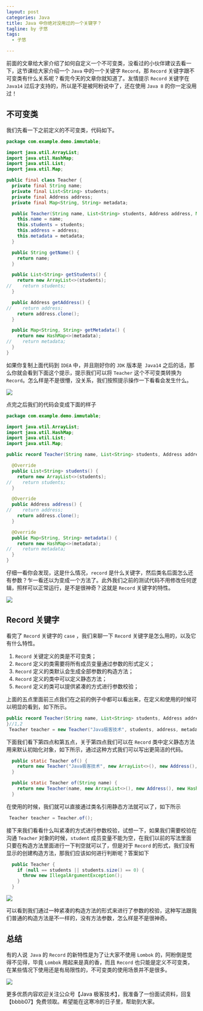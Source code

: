 ```yaml
---
layout: post
categories: Java
title: Java 中你绝对没用过的一个关键字？
tagline: by 子悠
tags: 
  - 子悠

---
```


前面的文章给大家介绍了如何自定义一个不可变类，没看过的小伙伴建议去看一下，这节课给大家介绍一个 `Java` 中的一个关键字 `Record`，那 `Record` 关键字跟不可变类有什么关系呢？看完今天的文章你就知道了。友情提示 `Record` 关键字在 `Java14` 过后才支持的，所以是不是被阿粉说中了，还在使用 `Java 8` 的你一定没用过！

<!--more-->

## 不可变类

我们先看一下之前定义的不可变类，代码如下。

```java
package com.example.demo.immutable;

import java.util.ArrayList;
import java.util.HashMap;
import java.util.List;
import java.util.Map;

public final class Teacher {
  private final String name;
  private final List<String> students;
  private final Address address;
  private final Map<String, String> metadata;

  public Teacher(String name, List<String> students, Address address, Map<String, String> metadata) {
    this.name = name;
    this.students = students;
    this.address = address;
    this.metadata = metadata;
  }

  public String getName() {
    return name;
  }

  public List<String> getStudents() {
    return new ArrayList<>(students);
//    return students;
  }

  public Address getAddress() {
//    return address;
    return address.clone();
  }

  public Map<String, String> getMetadata() {
    return new HashMap<>(metadata);
//    return metadata;
  }
}

```

如果你复制上面代码到 `IDEA` 中，并且刚好你的 `JDK` 版本是` Java14` 之后的话，那么你就会看到下面这个提示，提示我们可以将 `Teacher` 这个不可变类转换为 `Record`。怎么样是不是很懵，没关系，我们按照提示操作一下看看会发生什么。

![](https://tva1.sinaimg.cn/large/008vxvgGgy1h8gkmhc1rlj30wu0d2dhb.jpg)

点完之后我们的代码会变成下面的样子

```java
package com.example.demo.immutable;

import java.util.ArrayList;
import java.util.HashMap;
import java.util.List;
import java.util.Map;

public record Teacher(String name, List<String> students, Address address, Map<String, String> metadata) {

  @Override
  public List<String> students() {
    return new ArrayList<>(students);
//    return students;
  }

  @Override
  public Address address() {
//    return address;
    return address.clone();
  }

  @Override
  public Map<String, String> metadata() {
    return new HashMap<>(metadata);
//    return metadata;
  }
}

```

仔细一看你会发现，这是什么情况，`record` 是什么关键字，然后类名后面怎么还有参数？乍一看还以为变成一个方法了。此外我们之前的测试代码不用修改任何逻辑，照样可以正常运行，是不是很神奇？这就是 `Record` 关键字的特性。

![](https://tva1.sinaimg.cn/large/008vxvgGgy1h8gkr5t2muj31290u0aee.jpg)

## Record 关键字

看完了 `Record` 关键字的 `case` ，我们来聊一下 `Record` 关键字是怎么用的，以及它有什么特性。 

1. `Record` 关键定义的类是不可变类；
2. `Record` 定义的类需要将所有成员变量通过参数的形式定义；
3. `Record` 定义的类默认会生成全部参数的构造方法；
4. `Record` 定义的类中可以定义静态方法；
5. `Record` 定义的类可以提供紧凑的方式进行参数校验；

上面的五点里面前三点我们在之前的例子中都可以看出来，在定义和使用的时候可以明显的看到，如下所示。

```java
public record Teacher(String name, List<String> students, Address address, Map<String, String> metadata) {
}//1,2
 Teacher teacher = new Teacher("Java极客技术", students, address, metadata);//3
```

下面我们看下第四点和第五点，关于第四点我们可以在 `Record` 类中定义静态方法用来默认初始化对象，如下所示，通过这种方式我们可以写出更简洁的代码。

```java
  public static Teacher of() {
    return new Teacher("Java极客技术", new ArrayList<>(), new Address(), new HashMap<>());
  }

  public static Teacher of(String name) {
    return new Teacher(name, new ArrayList<>(), new Address(), new HashMap<>());
  }
```

在使用的时候，我们就可以直接通过类名引用静态方法就可以了，如下所示

```java
 Teacher teacher = Teacher.of();
```

接下来我们看看什么叫紧凑的方式进行参数校验，试想一下，如果我们需要校验在沟通 `Teacher` 对象的时候，`student` 成员变量不能为空，在我们以前的写法里面只要在构造方法里面进行一下判空就可以了，但是对于 `Record` 的形式，我们没有显示的创建构造方法，那我们应该如何进行判断呢？答案如下

```java
  public Teacher {
    if (null == students || students.size() == 0) {
      throw new IllegalArgumentException();
    }
  }
```

![](https://tva1.sinaimg.cn/large/008vxvgGgy1h8gmrwol5pj31we0f6di7.jpg)

可以看到我们通过一种紧凑的构造方法的形式来进行了参数的校验，这种写法跟我们普通的构造方法是不一样的，没有方法参数，怎么样是不是很神奇。

## 总结

有的人说` Java` 的 `Record` 的新特性是为了让大家不使用 `Lombok` 的，阿粉倒是觉得不见得，毕竟 `Lombok` 用起来是真的香，而且 `Record`  也只能是定义不可变类，在某些情况下使用还是有局限性的，不可变类的使用场景并不是很多。

![](https://yuandifly.com/wp-content/uploads/2022/07/1639927740-3dd04cdc7b7e92c-1.jpg)

更多优质内容欢迎关注公众号【Java 极客技术】，我准备了一份面试资料，回复【bbbb07】免费领取。希望能在这寒冷的日子里，帮助到大家。
